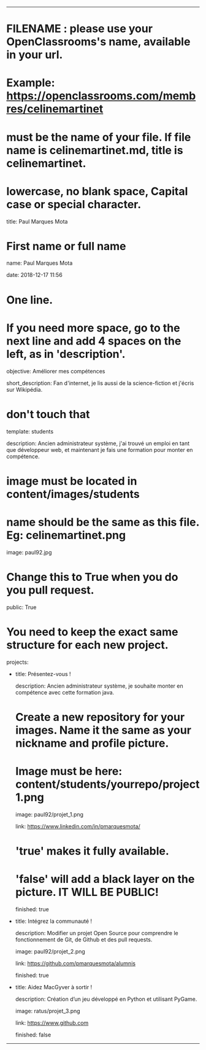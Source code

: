 ---


# FILENAME : please use your OpenClassrooms's name, available in your url.

# Example: https://openclassrooms.com/membres/celinemartinet

# must be the name of your file. If file name is celinemartinet.md, title is celinemartinet.

# lowercase, no blank space, Capital case or special character.

title: Paul Marques Mota


# First name or full name

name: Paul Marques Mota

date: 2018-12-17 11:56


# One line.

# If you need more space, go to the next line and add 4 spaces on the left, as in 'description'.

objective: Améliorer mes compétences

short_description: Fan d'internet, je lis aussi de la science-fiction et j'écris sur Wikipédia.


# don't touch that

template: students

description:
    Ancien administrateur système, j'ai trouvé un emploi en tant que développeur web, et maintenant je fais une formation pour monter en compétence.


# image must be located in content/images/students

# name should be the same as this file. Eg: celinemartinet.png

image: paul92.jpg


# Change this to True when you do you pull request.

public: True


# You need to keep the exact same structure for each new project.

projects:

  - title: Présentez-vous !

    description: Ancien administrateur système, je souhaite monter en compétence avec cette formation java.
    # Create a new repository for your images. Name it the same as your nickname and profile picture.

    # Image must be here: content/students/yourrepo/project1.png

    image: paul92/projet_1.png

    link: https://www.linkedin.com/in/pmarquesmota/

    # 'true' makes it fully available.

    # 'false' will add a black layer on the picture. IT WILL BE PUBLIC!

    finished: true

  - title: Intégrez la communauté !

    description: Modifier un projet Open Source pour comprendre le fonctionnement de Git, de Github et des pull requests. 

    image: paul92/projet_2.png

    link: https://github.com/pmarquesmota/alumnis

    finished: true

  - title: Aidez MacGyver à sortir !

    description: Création d’un jeu développé en Python et utilisant PyGame.

    image: ratus/projet_3.png

    link: https://www.github.com

    finished: false

---